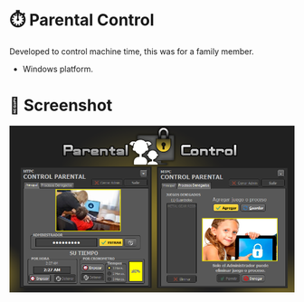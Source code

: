 # :stopwatch: Parental Control
Developed to control machine time, this was for a family member. 
- Windows platform.

# :camera_flash: Screenshot
<div align="center">
  <img src="https://github.com/DoctorBIOS1990/control-parental/blob/main/ScreenShot/ScreenShot_20240603022756.png">
</div>

  
